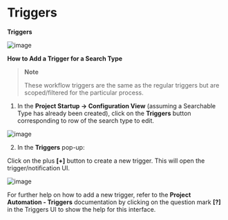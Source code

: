 # Triggers

**Triggers**

![image](media/1_configuration_triggers_overview.png)

**How to Add a Trigger for a Search Type**

> **Note**
>
> These workflow triggers are the same as the regular triggers but are
> scoped/filtered for the particular process.

1) In the **Project Startup → Configuration View** (assuming a
Searchable Type has already been created), click on the **Triggers**
button corresponding to row of the search type to edit.

![image](media/2_configuration_triggers_button.png)

2) In the **Triggers** pop-up:

Click on the plus **\[+\]** button to create a new trigger. This will open
the trigger/notification UI.

![image](media/3_configuration_triggers_UI.png)

For further help on how to add a new trigger, refer to the **Project
Automation - Triggers** documentation by clicking on the question mark
**\[?\]** in the Triggers UI to show the help for this interface.
